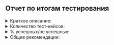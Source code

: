 ## Отчет по итогам тестирования

<details>
 <summary> Краткое описание:</summary>

Проведено ручное, а затем и автоматизированное тестирование формы покупки тура.
Проверена работа обеих СУБД, описанных в ТЗ:
      * MySQL
      * PostgreSQL
В ходе прохождения тестирования были выявлены следующие дефекты (более наглядно можно увидеть в issues):
1.  На главной странице покупки тура присутствует орфографическая ошибка в слове "Марракеш" - написано через э - "Марракэш".
2.  При проверке результата выполнения операции с картой №'4444 4444 4444 4442 (DECLINED) происходит одобрение Банка при любом способе покупки тура.
3.  Валидация поля "Владелец" при любом способе покупки тура отсутствует при вводе кириллицы, символов и цифр.
4.  Подсказки не подходят по смыслу при отправке пустой формы
5.  Подсказки после отправки пустой формы остаются при последующем заполнении формы
6.  Под сообщением об отказе банком находится уведомление об успешной операции
7.  При вводе нулевых значений во все поля, подсказка о некорректном значении выводится только в поле "Год"
8.  Форма не очищается после получения ответа от Банка
9.  Пользователь может отправить два раза подряд форму с одинаковыми данными
10. Запросы по покупке в кредит не записываются в credit_id таблицы order_entity
11. Подсказки о некорректном значении появляются не у всех полей при вводе невалидного номера карты


</details>

<details>
 <summary> Количество тест-кейсов:</summary>
Всего 20 тест-кейсов
</details>

<details>
 <summary> % успешных/не успешных:</summary>

Успешных тест-кейсов - 40%.

Не успешных тест-кейсов - 60%

![](C:\work)

</details>

<details>
 <summary> Общие рекомендации:</summary>

1.  Необходимо более развернутое ТЗ (описание требований к полям, поведение системы)
2.  На странице покупки тура к элементам страницы необходимо добавить уникальные селекторы, например, id.
3.  Исправить дефекты, выявленные в ходе тестирования
4.  На главной странице, на мой взгляд, выбор способа с помощью кнопок - не совсем удачное решение. Вкладки(табы) больше подходят под выбор способа покупки тура пользователем.

</details>